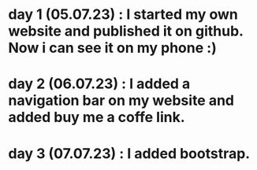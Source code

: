 # day 1 (05.07.23) : I started my own website and published it on github. Now i can see it on my phone :) 
# day 2 (06.07.23) : I added a navigation bar on my website and added buy me a coffe link.
# day 3 (07.07.23) : I added bootstrap.